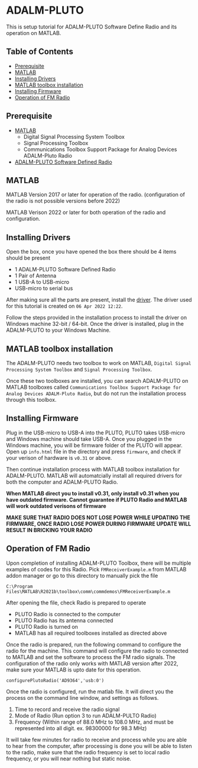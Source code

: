 # ADALM-PLUTO

This is setup tutorial for ADALM-PLUTO Software Define Radio and its operation on MATLAB.

## Table of Contents
- [Prerequisite](#Prerequisite)
- [MATLAB](#MATLAB)
- [Installing Drivers](#Installing-Drivers)
- [MATLAB toolbox installation](#MATLAB-toolbox-installation)
- [Installing Firmware](#Installing-Firmware)
- [Operation of FM Radio](#Operation-of-FM-Radio)

## Prerequisite
- [MATLAB](https://www.mathworks.com/products/matlab.html)
  - Digital Signal Processing System Toolbox
  - Signal Processing Toolbox
  - Communications Toolbox Support Package for Analog Devices ADALM-Pluto Radio
- [ADALM-PLUTO Software Defined Radio](https://www.analog.com/en/design-center/evaluation-hardware-and-software/evaluation-boards-kits/adalm-pluto.html)

## MATLAB

MATLAB Version 2017 or later for operation of the radio. (configuration of the radio is not possible versions before 2022) 

MATLAB Verison 2022 or later for both operation of the radio and configuration.

## Installing Drivers
Open the box, once you have opened the box there should be 4 items should be present
  - 1 ADALM-PLUTO Software Defined Radio
  - 1 Pair of Antenna
  - 1 USB-A to USB-micro
  - USB-micro to serial bus
  
After making sure all the parts are present, install the [driver](https://wiki.analog.com/university/tools/pluto/drivers/windows). The driver used for
this tutorial is created on ```06 Apr 2022 12:22```.

Follow the steps provided in the installation process to install the driver on Windows machine 32-bit / 64-bit. Once the driver is installed, plug in the ADALM-PLUTO
to your Windows Machine.

## MATLAB toolbox installation

The ADALM-PLUTO needs two toolbox to work on MATLAB, ```Digital Signal Processing System Toolbox``` and ```Signal Processing Toolbox```.

Once these two toolboxes are installed, you can search ADALM-PLUTO on MATLAB toolboxes called ```Communications Toolbox Support Package for Analog Devices ADALM-Pluto Radio```, but do not run the installation process through this toolbox.

## Installing Firmware

Plug in the USB-micro to USB-A into the PLUTO, PLUTO takes USB-micro and Windows machine should take USB-A.
Once you plugged in the Windows machine, you will be firmware folder of the PLUTO will appear.
Open up ```info.html``` file in the directory and press ```firmware```, and check if your verison of hardware is ```v0.31``` or above.

Then continue installation process with MATLAB toolbox installation for ADALM-PLUTO. MATLAB will automatcially install all required drivers for both
the computer and ADALM-PLUTO Radio.

**When MATLAB direct you to install v0.31, only install v0.31 when you have outdated firmware. Cannot guarantee if PLUTO Radio and MATLAB will work outdated verisons of firmware**

**MAKE SURE THAT RADIO DOES NOT LOSE POWER WHILE UPDATING THE FIRMWARE, ONCE RADIO LOSE POWER DURING FIRMWARE UPDATE WILL RESULT IN BRICKING YOUR RADIO**

## Operation of FM Radio

Upon completion of installing ADALM-PLUTO Toolbox, there will be multiple examples of codes for this Radio.
Pick ```FMReceiverExample.m``` from MATLAB addon manager or go to this directory to manually pick the file

``` C:\Program Files\MATLAB\R2021b\toolbox\comm\commdemos\FMReceiverExample.m ```

After opening the file, check Radio is prepared to operate 
 - PLUTO Radio is connected to the computer
 - PLUTO Radio has its antenna connected
 - PLUTO Radio is turned on
 - MATLAB has all required toolboxes installed as directed above

Once the radio is prepared, run the following command to configure the radio for the machine. This command will configure the radio to connected to MATLAB and set the software to process the FM radio signals. The configuration of the radio only works with MATLAB version after 2022, make sure your MATLAB is upto date for this operation.

```configurePlutoRadio('AD9364','usb:0')```

Once the radio is configured, run the matlab file. It will direct you the process on the command line window, and settings as follows.
1. Time to record and receive the radio signal
2. Mode of Radio (Run option 3 to run ADALM-PULTO Radio)
3. Frequency (Within range of 88.0 MHz to 108.0 MHz, and must be represented into all digit. ex. 98300000 for 98.3 MHz)

It will take few minutes for radio to receive and process while you are able to hear from the computer, after processing is done you will be able to listen to the radio, make sure that the radio frequency is set to local radio frequency, or you will near nothing but static noise.
